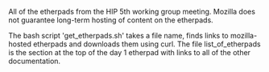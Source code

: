 All of the etherpads from the HIP 5th working group meeting. Mozilla does not guarantee long-term hosting of content on the etherpads. 

The bash script 'get_etherpads.sh' takes a file name, finds links to mozilla-hosted etherpads and downloads them using curl. The file list_of_etherpads is the section at the top of the day 1 etherpad with links to all of the other documentation.  
